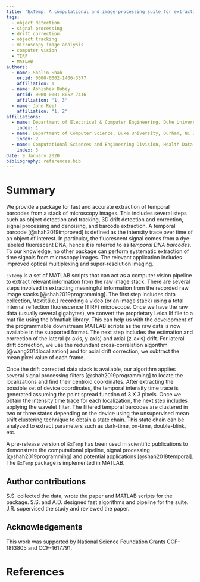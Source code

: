 ```yaml
---
title: 'ExTemp: A computational and image-processing suite for extracting temporal barcodes'
tags:
  - object detection
  - signal processing
  - drift correction
  - object tracking
  - microscopy image analysis
  - computer vision
  - TIRF
  - MATLAB
authors:
  - name: Shalin Shah
    orcid: 0000-0002-1406-3577
    affiliation: 1
  - name: Abhishek Dubey
    orcid: 0000-0001-8052-7416
    affiliation: "1, 3"
  - name: John Reif
    affiliation: "1, 2"
affiliations:
  - name: Department of Electrical & Computer Engineering, Duke University, Durham, NC 27708, USA
    index: 1
  - name: Department of Computer Science, Duke University, Durham, NC 27708, USA
    index: 2
  - name: Computational Sciences and Engineering Division, Health Data Sciences Institute, Oak Ridge National Lab, Oak Ridge, Tennessee 37831, United States
    index: 3
date: 9 January 2020
bibliography: references.bib
---
```



# Summary

We provide a package for fast and accurate extraction of temporal barcodes from a stack of microscopy images. This includes several steps such as object detection and tracking, 3D drift detection and correction, signal processing and denoising, and barcode extraction. A temporal barcode [@shah2019improved] is defined as the intensity trace over time of an object of interest. In particular, the fluorescent signal comes from a dye-labeled fluorescent DNA, hence it is referred to as *temporal DNA barcodes*. To our knowledge, no other package can perform systematic extraction of time signals from microscopy images. The relevant application includes improved optical multiplexing and super-resolution imaging.

``ExTemp`` is a set of MATLAB scripts that can act as a computer vision pipeline to extract relevant information from the raw image stack. There are several steps involved in extracting meaningful information from the recorded raw image stacks [@shah2019programming]. The first step includes data collection, \textit{i.e.} recording a video (or an image stack) using a total internal reflection fluorescence (TIRF) microscope. Once we have the raw data (usually several gigabytes), we convert the proprietary Leica lif file to a mat file using the bfmatlab library. This can help us with the development of the programmable downstream MATLAB scripts as the raw data is now available in the supported format. The next step includes the estimation and correction of the lateral (x-axis, y-axis) and axial (z-axis) drift. For lateral drift correction, we use the redundant cross-correlation algorithm [@wang2014localization] and for axial drift correction, we subtract the mean pixel value of each frame.

Once the drift corrected data stack is available, our algorithm applies several signal processing filters [@shah2019programming] to locate the localizations and find their centroid coordinates. After extracting the possible set of device coordinates, the temporal intensity time trace is generated assuming the point spread function of 3 X 3 pixels. Once we obtain the intensity time trace for each localization, the next step includes applying the wavelet filter. The filtered temporal barcodes are clustered in two or three states depending on the device using the unsupervised mean shift clustering technique to obtain a state chain. This state chain can be analyzed to extract parameters such as dark-time, on-time, double-blink, etc.

A pre-release version of ``ExTemp`` has been used in scientific publications to demonstrate the computational pipeline, signal processing [@shah2019programming] and potential applications [@shah2018temporal].  The ``ExTemp`` package is implemented in MATLAB.

## Author contributions
S.S. collected the data, wrote the paper and MATLAB scripts for the package. S.S. and A.D. designed fast algorithms and pipeline for the suite. J.R. supervised the study and reviewed the paper. 

## Acknowledgements
This work was supported by National Science Foundation Grants CCF-1813805 and CCF-1617791.

# References
